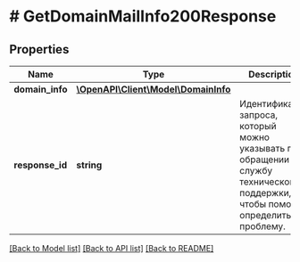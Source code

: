 # # GetDomainMailInfo200Response

## Properties

Name | Type | Description | Notes
------------ | ------------- | ------------- | -------------
**domain_info** | [**\OpenAPI\Client\Model\DomainInfo**](DomainInfo.md) |  |
**response_id** | **string** | Идентификатор запроса, который можно указывать при обращении в службу технической поддержки, чтобы помочь определить проблему. |

[[Back to Model list]](../../README.md#models) [[Back to API list]](../../README.md#endpoints) [[Back to README]](../../README.md)
